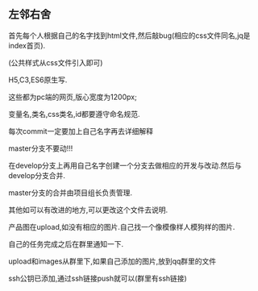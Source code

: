 ## 左邻右舍

首先每个人根据自己的名字找到html文件,然后敲bug(相应的css文件同名,jq是index首页).

(公共样式从css文件引入即可)

H5,C3,ES6原生写.

这些都为pc端的网页,版心宽度为1200px;

变量名,类名,css类名,id都要遵守命名规范.

每次commit一定要加上自己名字再去详细解释

master分支不要动!!!

在develop分支上再用自己名字创建一个分支去做相应的开发与改动.然后与develop分支合并.

master分支的合并由项目组长负责管理.

其他如可以有改进的地方,可以更改这个文件去说明.

产品图在upload,如没有相应的图片.自己找一个像模像样人模狗样的图片.

自己的任务完成之后在群里通知一下.

upload和images从群里下,如果自己添加的图片,放到qq群里的文件

ssh公钥已添加,通过ssh链接push就可以(群里有ssh链接)